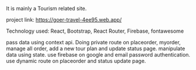 It is mainly a Tourism related site.


project link: https://goer-travel-4ee95.web.app/

Technology used: React, Bootstrap, React Router, Firebase, fontawesome

pass data using context api.
Doing private route on placeorder, myorder, manage all order, add a new tour plan and update status page.
manipulate data using state.
use firebase on google and email password authentication.
use dynamic route on placeorder and status update page.
